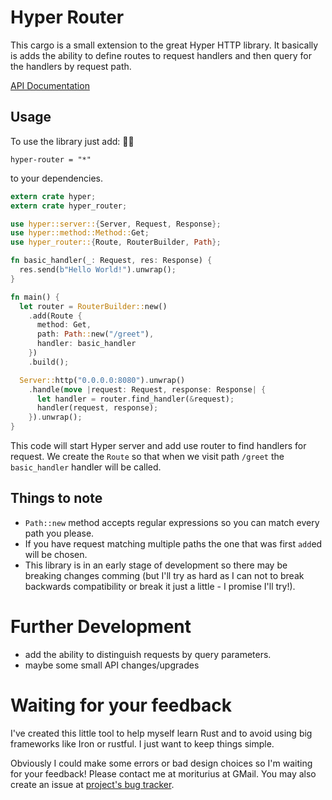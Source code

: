 # Hyper Router

This cargo is a small extension to the great Hyper HTTP library. It basically is
adds the ability to define routes to request handlers and then query for the handlers
by request path.

[API Documentation](https://marad.github.io/hyper-router/doc/hyper_router)

## Usage

To use the library just add:

```
hyper-router = "*"
```

to your dependencies.

```rust
extern crate hyper;
extern crate hyper_router;

use hyper::server::{Server, Request, Response};
use hyper::method::Method::Get;
use hyper_router::{Route, RouterBuilder, Path};

fn basic_handler(_: Request, res: Response) {
  res.send(b"Hello World!").unwrap();
}

fn main() {
  let router = RouterBuilder::new()
    .add(Route {
      method: Get,
      path: Path::new("/greet"),
      handler: basic_handler
    })
    .build();

  Server::http("0.0.0.0:8080").unwrap()
    .handle(move |request: Request, response: Response| {
      let handler = router.find_handler(&request);
      handler(request, response);
    }).unwrap();
}
```

This code will start Hyper server and add use router to find handlers for request.
We create the `Route` so that when we visit path `/greet` the `basic_handler` handler
will be called.

## Things to note

* `Path::new` method accepts regular expressions so you can match every path you please.
* If you have request matching multiple paths the one that was first `add`ed will be chosen.
* This library is in an early stage of development so there may be breaking changes comming
(but I'll try as hard as I can not to break backwards compatibility or break it just a little -
I promise I'll try!).

# Further Development

* add the ability to distinguish requests by query parameters.
* maybe some small API changes/upgrades

# Waiting for your feedback

I've created this little tool to help myself learn Rust and to avoid using big frameworks
like Iron or rustful. I just want to keep things simple.

Obviously I could make some errors or bad design choices so I'm waiting for your feedback!
Please contact me at moriturius at GMail. You may also create an issue at [project's bug tracker](https://github.com/marad/hyper-router/issues).
